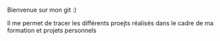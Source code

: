 Bienvenue sur mon git :) 

Il me permet de tracer les différents proejts réalisés dans le cadre de ma formation et projets personnels
